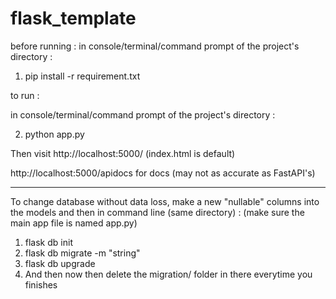 # flask_template

before running :
in console/terminal/command prompt of the project's directory : 

1. pip install -r requirement.txt

to run :

in console/terminal/command prompt of the project's directory : 

2. python app.py

Then visit http://localhost:5000/ (index.html is default)

http://localhost:5000/apidocs for docs (may not as accurate as FastAPI's)

-------------------

To change database without data loss, make a new "nullable" columns into the models and then in command line (same directory) :
(make sure the main app file is named app.py)
1. flask db init
2. flask db migrate -m "string"
3. flask db upgrade
4. And then now then delete the migration/ folder in there everytime you finishes
